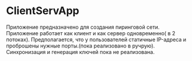 # ClientServApp
Приложение предназначено для создания пиринговой сети.
Приложение работает как клиент и как сервер одновременно( в 2 потоках).
Предполагается, что у пользователей статичные IP-адреса и проброшены нужные порты.(пока реализовано в ручрую).
Синхронизация и генерация ключей пока не реализована.
